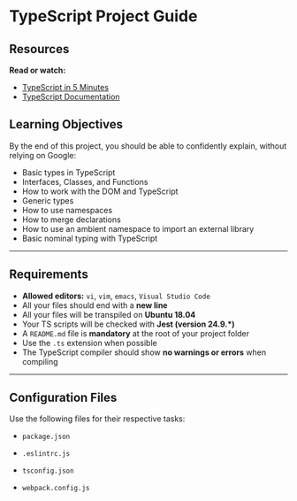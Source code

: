 # TypeScript Project Guide

## Resources

**Read or watch:**
- [TypeScript in 5 Minutes](https://intranet.aluswe.com/rltoken/JBobnOShA2LO-xxTJAyKtw)
- [TypeScript Documentation](https://intranet.aluswe.com/rltoken/Gd_21GPLzafP2XUy11Zinw)

## Learning Objectives

By the end of this project, you should be able to confidently explain, without relying on Google:

- Basic types in TypeScript
- Interfaces, Classes, and Functions
- How to work with the DOM and TypeScript
- Generic types
- How to use namespaces
- How to merge declarations
- How to use an ambient namespace to import an external library
- Basic nominal typing with TypeScript

---

## Requirements

- **Allowed editors:** `vi`, `vim`, `emacs`, `Visual Studio Code`
- All your files should end with a **new line**
- All your files will be transpiled on **Ubuntu 18.04**
- Your TS scripts will be checked with **Jest (version 24.9.\*)**
- A `README.md` file is **mandatory** at the root of your project folder
- Use the `.ts` extension when possible
- The TypeScript compiler should show **no warnings or errors** when compiling

---

## Configuration Files

Use the following files for their respective tasks:

- `package.json`

- `.eslintrc.js`

- `tsconfig.json`

- `webpack.config.js`
